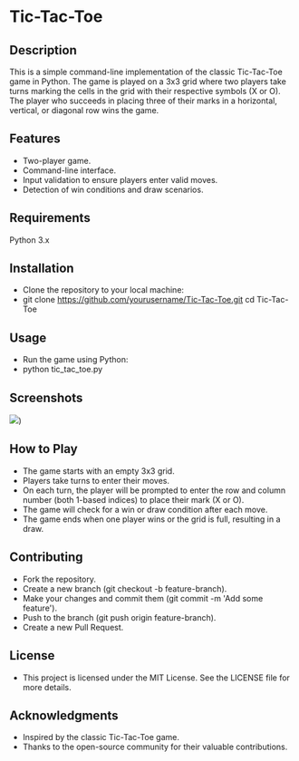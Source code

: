 # Tic-Tac-Toe
## Description
This is a simple command-line implementation of the classic Tic-Tac-Toe game in Python. The game is played on a 3x3 grid where two players take turns marking the cells in the grid with their respective symbols (X or O). The player who succeeds in placing three of their marks in a horizontal, vertical, or diagonal row wins the game.

## Features
- Two-player game.
- Command-line interface.
- Input validation to ensure players enter valid moves.
- Detection of win conditions and draw scenarios.

## Requirements
Python 3.x

## Installation
- Clone the repository to your local machine:
- git clone https://github.com/yourusername/Tic-Tac-Toe.git
cd Tic-Tac-Toe

## Usage
- Run the game using Python:
- python tic_tac_toe.py

## Screenshots
![](https://github.com/Hossam-Ahmed-ELSharabasy/Tic-Tac-Toe-/blob/main/Screenshot%202024-07-100608.jpg))

  ## How to Play
- The game starts with an empty 3x3 grid.
- Players take turns to enter their moves.
- On each turn, the player will be prompted to enter the row and column number (both 1-based indices) to place their mark (X or O).
- The game will check for a win or draw condition after each move.
- The game ends when one player wins or the grid is full, resulting in a draw.

## Contributing
- Fork the repository.
- Create a new branch (git checkout -b feature-branch).
- Make your changes and commit them (git commit -m 'Add some feature').
- Push to the branch (git push origin feature-branch).
- Create a new Pull Request.

## License
- This project is licensed under the MIT License. See the LICENSE file for more details.

## Acknowledgments
- Inspired by the classic Tic-Tac-Toe game.
- Thanks to the open-source community for their valuable contributions.
